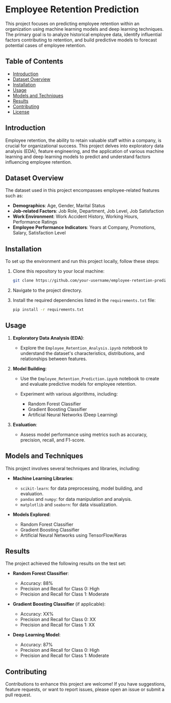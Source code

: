 # Employee Retention Prediction

This project focuses on predicting employee retention within an organization using machine learning models and deep learning techniques. The primary goal is to analyze historical employee data, identify influential factors contributing to retention, and build predictive models to forecast potential cases of employee retention.

## Table of Contents

- [Introduction](#introduction)
- [Dataset Overview](#dataset-overview)
- [Installation](#installation)
- [Usage](#usage)
- [Models and Techniques](#models-and-techniques)
- [Results](#results)
- [Contributing](#contributing)
- [License](#license)

## Introduction

Employee retention, the ability to retain valuable staff within a company, is crucial for organizational success. This project delves into exploratory data analysis (EDA), feature engineering, and the application of various machine learning and deep learning models to predict and understand factors influencing employee retention.

## Dataset Overview

The dataset used in this project encompasses employee-related features such as:

- **Demographics**: Age, Gender, Marital Status
- **Job-related Factors**: Job Role, Department, Job Level, Job Satisfaction
- **Work Environment**: Work Accident History, Working Hours, Performance Ratings
- **Employee Performance Indicators**: Years at Company, Promotions, Salary, Satisfaction Level


## Installation

To set up the environment and run this project locally, follow these steps:

1. Clone this repository to your local machine:

    ```bash
    git clone https://github.com/your-username/employee-retention-prediction.git
    ```

2. Navigate to the project directory.

3. Install the required dependencies listed in the `requirements.txt` file:

    ```bash
    pip install -r requirements.txt
    ```

## Usage

1. **Exploratory Data Analysis (EDA)**:
    - Explore the `Employee_Retention_Analysis.ipynb` notebook to understand the dataset's characteristics, distributions, and relationships between features.

2. **Model Building**:
    - Use the `Employee_Retention_Prediction.ipynb` notebook to create and evaluate predictive models for employee retention.

    - Experiment with various algorithms, including:
        - Random Forest Classifier
        - Gradient Boosting Classifier
        - Artificial Neural Networks (Deep Learning)

3. **Evaluation**:
    - Assess model performance using metrics such as accuracy, precision, recall, and F1-score.

## Models and Techniques

This project involves several techniques and libraries, including:

- **Machine Learning Libraries**:
    - `scikit-learn`: for data preprocessing, model building, and evaluation.
    - `pandas` and `numpy`: for data manipulation and analysis.
    - `matplotlib` and `seaborn`: for data visualization.

- **Models Explored**:
    - Random Forest Classifier
    - Gradient Boosting Classifier
    - Artificial Neural Networks using TensorFlow/Keras

## Results

The project achieved the following results on the test set:

- **Random Forest Classifier**:
    - Accuracy: 88%
    - Precision and Recall for Class 0: High
    - Precision and Recall for Class 1: Moderate

- **Gradient Boosting Classifier** (if applicable):
    - Accuracy: XX%
    - Precision and Recall for Class 0: XX
    - Precision and Recall for Class 1: XX

- **Deep Learning Model**:
    - Accuracy: 87%
    - Precision and Recall for Class 0: High
    - Precision and Recall for Class 1: Moderate

## Contributing

Contributions to enhance this project are welcome! If you have suggestions, feature requests, or want to report issues, please open an issue or submit a pull request.

